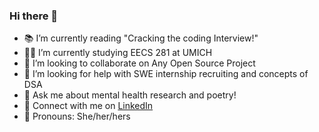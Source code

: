 ### Hi there 👋
- :books: I’m currently reading "Cracking the coding Interview!"
- :woman_technologist: I’m currently studying EECS 281 at UMICH
- :deciduous_tree:	 I’m looking to collaborate on Any Open Source Project
- 🤔 I’m looking for help with SWE internship recruiting and concepts of DSA
- :thought_balloon:	Ask me about mental health research and poetry!
- :link: Connect with me on [LinkedIn](https://www.linkedin.com/in/julie-krasnick/)
- :slightly_smiling_face: Pronouns: She/her/hers
	

<!--
**jckras/jckras** is a ✨ _special_ ✨ repository because its `README.md` (this file) appears on your GitHub profile.

